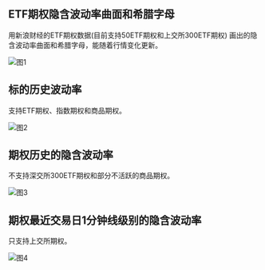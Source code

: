 ## ETF期权隐含波动率曲面和希腊字母
用新浪财经的ETF期权数据(目前支持50ETF期权和上交所300ETF期权)
画出的隐含波动率曲面和希腊字母，能随着行情变化更新。

![图1](https://github.com/sfl666/50ETF_option/blob/master/iv.png)

## 标的历史波动率
支持ETF期权、指数期权和商品期权。

![图2](https://github.com/sfl666/50ETF_option/blob/master/hv.png)

## 期权历史的隐含波动率
不支持深交所300ETF期权和部分不活跃的商品期权。

![图3](https://github.com/sfl666/50ETF_option/blob/master/hiv.png)

## 期权最近交易日1分钟线级别的隐含波动率
只支持上交所期权。

![图4](https://github.com/sfl666/50ETF_option/blob/master/min1_iv.png)
